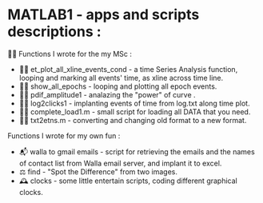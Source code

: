 # MATLAB1 - apps and scripts descriptions :
:man_student: Functions I wrote for the my MSc :
* :man_student: 	et_plot_all_xline_events_cond - a time Series Analysis function, looping and marking all events' time, as xline across time line.
* :man_student: show_all_epochs - looping and plotting all epoch events.
* :man_student: pdif_amplitude1 - analazing the "power" of curve .
* :man_student: log2clicks1 - implanting events of time from log.txt along time plot.
* :man_student: complete_load1.m - small script for loading all DATA that you need.
* :man_student: txt2etns.m - converting and changing old format to a new format.

Functions I wrote for my own fun :
* :mailbox_with_mail:	walla to gmail emails - script for retrieving the emails and the names of contact list from  Walla email server, and implant it to excel.
* :balance_scale: find - "Spot the Difference" from two images.
* :mantelpiece_clock:	clocks - some little entertain scripts, coding different graphical clocks.
